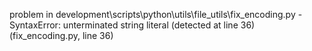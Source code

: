 problem in development\scripts\python\utils\file_utils\fix_encoding.py - SyntaxError: unterminated string literal (detected at line 36) (fix_encoding.py, line 36)
